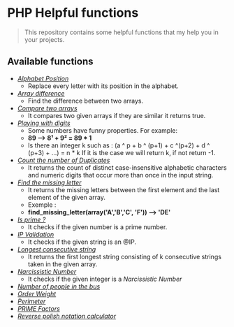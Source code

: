 # PHP Helpful functions

>This repository contains some helpful functions that my help you in your projects.

## Available functions

- *[Alphabet Position](/alphabetPosition.php)*
    - Replace every letter with its position in the alphabet.
- *[Array difference](/arrayDiff.php)* 
    - Find the difference between two arrays.
- *[Compare two arrays](/compSame.php)*
    - It compares two given arrays if they are similar it returns true.
- *[Playing with digits](/digPow.php)*
    - Some numbers have funny properties. For example:
    - **89 --> 8¹ + 9² = 89 * 1**
    - Is there an integer k such as : (a ^ p + b ^ (p+1) + c ^(p+2) + d ^ (p+3) + ...) = n * k If it is the case we will return k, if not return -1.
- *[Count the number of Duplicates](/duplicateCount.php)*
    - It returns the count of distinct case-insensitive alphabetic characters and numeric digits that occur more than once in the input string.
- *[Find the missing letter](/find_missing_letter.php)*
    - It returns the missing letters between the first element and the last element of the given array.
    - Exemple :
    - **find_missing_letter(array('A','B','C', 'F')) --> 'DE'**
- *[Is prime ?](/isPrime.php)*
    - It checks if the given number is a prime number.
- *[IP Validation](/isValidIP.php)*
    - It checks if the given string is an @IP.
- *[Longest consecutive string](/longestConsec.php)*
    - It returns the first longest string consisting of k consecutive strings taken in the given array.
- *[Narcissistic Number](/narcissistic.php)*
    - It checks if the given integer is a _Narcissistic Number_
- *[Number of people in the bus](/numberOfPeopleInTheBus.php)*
- *[Order Weight](/orderWeight.php)*
- *[Perimeter](/perimeter.php)*
- *[PRIME Factors](/primeFactors.php)*
- *[Reverse polish notation calculator](/Reverse_Polish_notation.php)*
